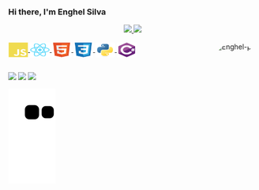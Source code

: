 ### Hi there, I'm Enghel Silva 
<div align="center">
  <a href="https://github.com/Draven2028">
  <img height="180em" src="https://github-readme-stats.vercel.app/api?username=Draven2028&show_icons=true&theme=lunarpink&include_all_commits=true&count_private=true"/>
  <img height="180em" src="https://github-readme-stats.vercel.app/api/top-langs/?username=Draven2028&layout=compact&langs_count=7&theme=dracula"/>
</div>
<div style="display: inline_block"><br>
  <img align="center" alt="Enghel-Js" height="30" width="40" src="https://raw.githubusercontent.com/devicons/devicon/master/icons/javascript/javascript-plain.svg">
  <img align="center" alt="Enghel-React" height="30" width="40" src="https://raw.githubusercontent.com/devicons/devicon/master/icons/react/react-original.svg">
  <img align="center" alt="Enghel-HTML" height="30" width="40" src="https://raw.githubusercontent.com/devicons/devicon/master/icons/html5/html5-original.svg">
  <img align="center" alt="Enghel-CSS" height="30" width="40" src="https://raw.githubusercontent.com/devicons/devicon/master/icons/css3/css3-original.svg">
  <img align="center" alt="Enghel-Python" height="30" width="40" src="https://raw.githubusercontent.com/devicons/devicon/master/icons/python/python-original.svg">
  <img align="center" alt="Enghel-Csharp" height="30" width="40" src="https://raw.githubusercontent.com/devicons/devicon/master/icons/csharp/csharp-original.svg">
  <img align="right" alt="Enghel-pic" height="150" style="border-radius:50px;" src="https://i.icanvas.com/ACM91?d=2&sh=s&p=1&bg=g&t=1630777093">
</div>
  
  ##
 
<div> 
 <a href="https://discord.gg/g2A9yRgH" target="_blank"><img src="https://img.shields.io/badge/Discord-7289DA?style=for-the-badge&logo=discord&logoColor=white" target="_blank"></a> 
  <a href="mailto:est.silva52@gmail.com"><img src="https://img.shields.io/badge/-Gmail-%23333?style=for-the-badge&logo=gmail&logoColor=white" target="_blank"></a>
  <a href="https://www.linkedin.com/in/enghelsilva2021/" target="_blank"><img src="https://img.shields.io/badge/-LinkedIn-%230077B5?style=for-the-badge&logo=linkedin&logoColor=white" target="_blank"></a> 
 
  ![Snake animation](https://github.com/rafaballerini/rafaballerini/blob/output/github-contribution-grid-snake.svg)
 
</div>

